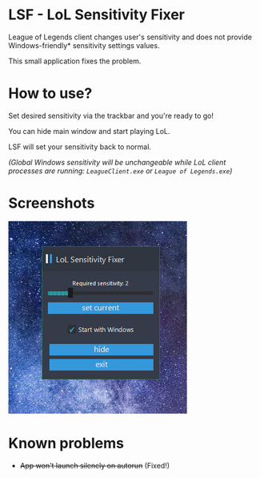 # LSF - LoL Sensitivity Fixer

League of Legends client changes user's sensitivity and does not provide Windows-friendly* sensitivity settings values.

This small application fixes the problem.

# How to use?

Set desired sensitivity via the trackbar and you're ready to go!

You can hide main window and start playing LoL.

LSF will set your sensitivity back to normal.

*(Global Windows sensitivity will be unchangeable while LoL client processes are running: `LeagueClient.exe` or `League of Legends.exe`)*

# Screenshots

![Screenshot](misc/1.png)

# Known problems

* ~~App won't launch silencly on autorun~~ (Fixed!)